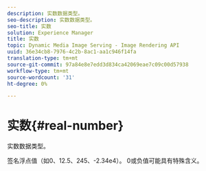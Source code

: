 ```yaml
---
description: 实数数据类型。
seo-description: 实数数据类型。
seo-title: 实数
solution: Experience Manager
title: 实数
topic: Dynamic Media Image Serving - Image Rendering API
uuid: 36e34cb8-7976-4c2b-8ac1-aa1c946f14fa
translation-type: tm+mt
source-git-commit: 97a84e8e7edd3d834ca42069eae7c09c00d57938
workflow-type: tm+mt
source-wordcount: '31'
ht-degree: 0%

---
```



# 实数{#real-number}

实数数据类型。

签名浮点值（如0、12.5、245、-2.34e4）。 0或负值可能具有特殊含义。